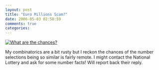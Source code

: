 ```yaml
---
layout: post
title: "Euro Millions Scam?"
date: 2006-05-03 02:58:59
comments: true
categories:
---
```


[![What are the chances?](http://static.flickr.com/53/108244062_4af754753f.jpg "What are the chances?")](http://www.flickr.com/photos/donch/108244062/)

My combinatorics are a bit rusty but I reckon the chances of the number selections being so similar is fairly remote. I might contact the National Lottery and ask for some number facts! Will report back their reply.

